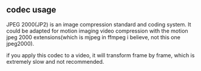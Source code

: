 ## codec usage

JPEG 2000(JP2) is an image compression standard and coding system.
It could be adapted for motion imaging video compression with the motion jpeg 2000 extensions(which is mjpeg in ffmpeg i believe, not this one jpeg2000).


if you apply this codec to a video, it will transform frame by frame, which is extremely slow and not recommended.
